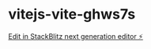 # vitejs-vite-ghws7s

[Edit in StackBlitz next generation editor ⚡️](https://stackblitz.com/~/github.com/cheys123/vitejs-vite-ghws7s)